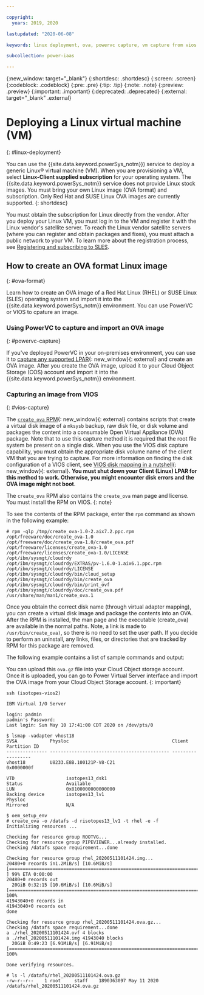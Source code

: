 ```yaml
---

copyright:
  years: 2019, 2020

lastupdated: "2020-06-08"

keywords: linux deployment, ova, powervc capture, vm capture from vios

subcollection: power-iaas

---
```


{:new_window: target="_blank"}
{:shortdesc: .shortdesc}
{:screen: .screen}
{:codeblock: .codeblock}
{:pre: .pre}
{:tip: .tip}
{:note: .note}
{:preview: .preview}
{:important: .important}
{:deprecated: .deprecated}
{:external: target="_blank" .external}

# Deploying a Linux virtual machine (VM)
{: #linux-deployment}

You can use the {{site.data.keyword.powerSys_notm}}) service to deploy a generic Linux&reg; virtual machine (VM). When you are provisioning a VM, select **Linux-Client supplied subscription** for your operating system. The {{site.data.keyword.powerSys_notm}} service does not provide Linux stock images. You must bring your own Linux image (OVA format) and subscription. Only Red Hat and SUSE Linux OVA images are currently supported.
{: shortdesc}

You must obtain the subscription for Linux directly from the vendor. After you deploy your Linux VM, you must log in to the VM and register it with the Linux vendor's satellite server. To reach the Linux vendor satellite servers (where you can register and obtain packages and fixes), you must attach a public network to your VM. To learn more about the registration process, see [Registering and subscribing to SLES](/docs/power-iaas?topic=power-iaas-using-linux).

## How to create an OVA format Linux image
{: #ova-format}

Learn how to create an OVA image of a Red Hat Linux (RHEL) or SUSE Linux (SLES) operating system and import it into the {{site.data.keyword.powerSys_notm}} environment. You can use PowerVC or VIOS to cpature an image.

### Using PowerVC to capture and import an OVA image
{: #powervc-capture}

If you've deployed PowerVC in your on-premises environment, you can use it to [capture any supported LPAR](https://www.ibm.com/support/knowledgecenter/en/SSXK2N_1.4.0/com.ibm.powervc.standard.help.doc/powervc_capturing_hmc.html){: new_window}{: external} and create an OVA image. After you create the OVA image, upload it to your Cloud Object Storage (COS) account and import it into the {{site.data.keyword.powerSys_notm}} environment.

### Capturing an image from VIOS
{: #vios-capture}

The [`create_ova` RPM](https://cloud.ibm.com/media/docs/downloads/create_ova-1.0-2.aix7.2.ppc.rpm){: new_window}{: external} contains scripts that create a virtual disk image of a `mksysb` backup, raw disk file, or disk volume and packages the content into a consumable Open Virtual Appliance (OVA) package. Note that to use this capture method it is required that the root file system be present on a single disk. When you use the VIOS disk capture capability, you must obtain the appropriate disk volume name of the client VM that you are trying to capture. For more information on finding the disk configuration of a VIOS client, see [VIOS disk mapping in a nutshell](https://developer.ibm.com/technologies/systems/articles/au-viosmapping/){: new_window}{: external}. **You must shut down your Client (Linux) LPAR for this method to work. Otherwise, you might encounter disk errors and the OVA image might not boot**.

The `create_ova` RPM also contains the `create_ova` man page and license. You must install the RPM on VIOS.
{: note}

To see the contents of the RPM package, enter the `rpm` command as shown in the following example:

```
# rpm -qlp /tmp/create_ova-1.0-2.aix7.2.ppc.rpm
/opt/freeware/doc/create_ova-1.0
/opt/freeware/doc/create_ova-1.0/create_ova.pdf
/opt/freeware/licenses/create_ova-1.0
/opt/freeware/licenses/create_ova-1.0/LICENSE
/opt/ibm/sysmgt/cloudrdy
/opt/ibm/sysmgt/cloudrdy/EXTRAS/pv-1.6.0-1.aix6.1.ppc.rpm
/opt/ibm/sysmgt/cloudrdy/LICENSE
/opt/ibm/sysmgt/cloudrdy/bin/cloud_setup
/opt/ibm/sysmgt/cloudrdy/bin/create_ova
/opt/ibm/sysmgt/cloudrdy/bin/print_ovf
/opt/ibm/sysmgt/cloudrdy/doc/create_ova.pdf
/usr/share/man/man1/create_ova.1
```

Once you obtain the correct disk name (through virtual adapter mapping), you can create a virtual disk image and package the contents into an OVA. After the RPM is installed, the man page and the executable (create_ova) are available in the normal paths. Note, a link is made to `/usr/bin/create_ova)`, so there is no need to set the user path. If you decide to perform an uninstall, any links, files, or directories that are tracked by RPM for this package are removed.

The following example contains a list of sample commands and output:

You can upload this `ova.gz` file into your Cloud Object storage account. Once it is uploaded, you can go to Power Virtual Server interface and import the OVA image from your Cloud Object Storage account.
{: important}

```
ssh (isotopes-vios2)

IBM Virtual I/O Server

login: padmin
padmin's Password:
Last login: Sun May 10 17:41:00 CDT 2020 on /dev/pts/0

$ lsmap -vadapter vhost18
SVSA            Physloc                                      Client Partition ID
--------------- -------------------------------------------- ------------------
vhost18         U8233.E8B.100121P-V8-C21                     0x0000000f

VTD                   isotopes13_dsk1
Status                Available
LUN                   0x8100000000000000
Backing device        isotopes13_lv1
Physloc
Mirrored              N/A

$ oem_setup_env
# create_ova -o /datafs -d risotopes13_lv1 -t rhel -e -f
Initializing resources ...

Checking for resource group ROOTVG...
Checking for resource group PIPEVIEWER...already installed.
Checking /datafs space requirement...done

Checking for resource group rhel_20200511101424.img...
20480+0 records in1.2MiB/s] [10.6MiB/s] [=======================================================================> ] 99% ETA 0:00:00
20480+0 records out
  20GiB 0:32:15 [10.6MiB/s] [10.6MiB/s] [=======================================================================>] 100%
41943040+0 records in
41943040+0 records out
done

Checking for resource group rhel_20200511101424.ova.gz...
Checking /datafs space requirement...done
a ./rhel_20200511101424.ovf 4 blocks
a ./rhel_20200511101424.img 41943040 blocks
  20GiB 0:49:23 [6.91MiB/s] [6.91MiB/s] [=======================================================================>] 100%

Done verifying resources.

# ls -l /datafs/rhel_20200511101424.ova.gz
-rw-r--r--    1 root     staff    1890363097 May 11 2020  /datafs/rhel_20200511101424.ova.gz
```
